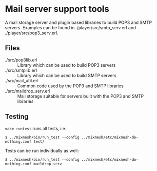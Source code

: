 # Mail server support tools

A mail storage server and plugin based libraries to build POP3 and
SMTP servers. Examples can be found in ./player/src/smtp_serv.erl
and ./player/src/pop3_serv.erl.

## Files

<dl>
  <dt>./src/pop3lib.erl</dt>
  <dd>Library which can be used to build POP3 servers</dd>
  <dt>./src/smtplib.erl</dt>
  <dd>Library which can be used to build SMTP servers</dd>
  <dt>./src/mail_util.erl</dt>
  <dd>Common code used by the POP3 and SMTP libraries</dd>
  <dt>./src/maildrop_serv.erl</dt>
  <dd>Mail storage suitable for servers built with the POP3 and SMTP libraries</dd>
</dl>

## Testing

`make runtest` runs all tests, i.e.

`$ ../mixmesh/bin/run_test --config ../mixmesh/etc/mixmesh-do-nothing.conf test/`

Tests can be run individually as well:

`$ ../mixmesh/bin/run_test --config ../mixmesh/etc/mixmesh-do-nothing.conf maildrop_serv`

